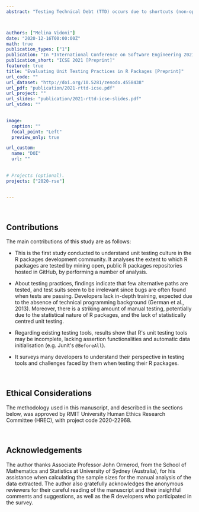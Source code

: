 ```yaml
---
abstract: "Testing Technical Debt (TTD) occurs due to shortcuts (non-optimal decisions) taken about testing; it is the test dimension of technical debt. R is a package-based programming ecosystem that provides an easy way to install third-party code, datasets, tests, documentation and examples. This structure makes it especially vulnerable to TTD because errors present in a package can transitively affect all packages and scripts that depend on it. Thus, TTD can effectively become a threat to the validity of all analysis written in R that rely on potentially faulty code. This two-part study provides the first analysis in this area. First, 177 systematically-selected, open-source R packages were mined and analysed to address quality of testing, testing goals, and identify potential TTD sources. Second, a survey addressed how R package developers perceive testing and face its challenges (response rate of 19.4%). Results show that testing in R packages is of low quality; the most common smells are inadequate and obscure unit testing, improper asserts, inexperienced testers and improper test design. Furthermore, skilled R developers still face challenges such as time constraints, emphasis on development rather than testing, poor tool documentation and a steep learning curve."



authors: ["Melina Vidoni"]
date: "2020-12-16T00:00:00Z"
math: true
publication_types: ["1"]
publication: "In *International Conference on Software Engineering 2021*"
publication_short: "ICSE 2021 [Preprint]"
featured: true
title: "Evaluating Unit Testing Practices in R Packages [Preprint]"
url_code: ""
url_dataset: "http://doi.org/10.5281/zenodo.4558438"
url_pdf: "publication/2021-rttd-icse.pdf"
url_project: ""
url_slides: "publication/2021-rttd-icse-slides.pdf"
url_video: ""

 
image:
  caption: ""
  focal_point: "Left"
  preview_only: true

url_custom:
  name: "DOI"
  url: ""
  
  
# Projects (optional).
projects: ["2020-rse"]
  

---
```





<br />

## Contributions


The main contributions of this study are as follows:

- This is the first study conducted to understand unit testing culture in the R packages development community. It analyses the extent to which R packages are tested by mining open, public R packages repositories hosted in GitHub, by performing a number of analysis.

- About testing practices, findings indicate that few alternative paths are tested, and test suits seem to be irrelevant since bugs are often found when tests are passing. Developers lack in-depth training, expected due to the absence of technical programming background (German et al., 2013). Moreover, there is a striking amount of manual testing, potentially due to the statistical nature of R packages, and the lack of statistically centred unit testing. 

- Regarding existing testing tools, results show that R's unit testing tools may be incomplete, lacking assertion functionalities and automatic data initialisation (e.g. Junit's `@BeforeAll`). 

- It surveys many developers to understand their perspective in testing tools and challenges faced by them when testing their R packages.


<br />


## Ethical Considerations

The methodology used in this manuscript, and described in the sections below, was approved by RMIT University Human Ethics Research Committee (HREC), with project code 2020-22968.


<br />


## Acknowledgements

The author thanks Associate Professor John Ormerod, from the School of Mathematics and Statistics at University of Sydney (Australia),
for his assistance when calculating the sample sizes for the manual analysis of the data extracted. The author also gratefully acknowledges the anonymous reviewers for their careful reading of the manuscript and their insightful comments and suggestions, as well as the R developers who participated in the survey.
